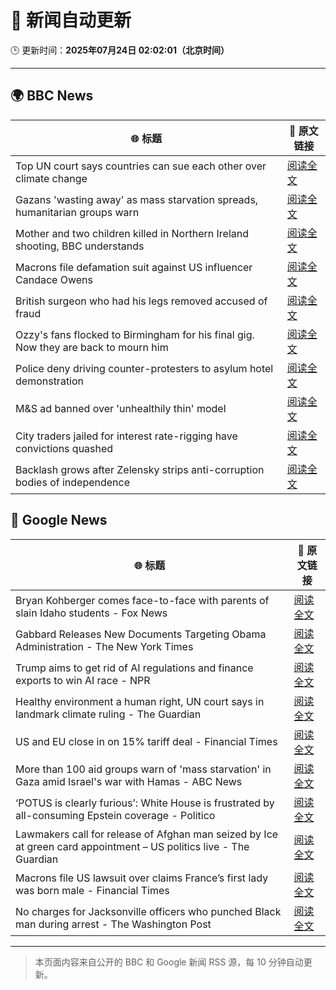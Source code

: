 # 🧠 新闻自动更新

🕒 更新时间：**2025年07月24日 02:02:01（北京时间）**

---

## 🌍 BBC News

| 🌐 标题 | 🔗 原文链接 |
|--------|-------------|
| Top UN court says countries can sue each other over climate change | [阅读全文](https://www.bbc.com/news/articles/ce379k4v3pwo) |
| Gazans 'wasting away' as mass starvation spreads, humanitarian groups warn | [阅读全文](https://www.bbc.com/news/articles/ce9xkx7vnmxo) |
| Mother and two children killed in Northern Ireland shooting, BBC understands | [阅读全文](https://www.bbc.com/news/articles/cqx2537w5e2o) |
| Macrons file defamation suit against US influencer Candace Owens | [阅读全文](https://www.bbc.com/news/articles/c8739w8py4jo) |
| British surgeon who had his legs removed  accused of fraud | [阅读全文](https://www.bbc.com/news/articles/c75r21ww30vo) |
| Ozzy's fans flocked to Birmingham for his final gig. Now they are back to mourn him | [阅读全文](https://www.bbc.com/news/articles/cd971z1g7wvo) |
| Police deny driving counter-protesters to asylum hotel demonstration | [阅读全文](https://www.bbc.com/news/articles/c4g8nzn3ne9o) |
| M&S ad banned over 'unhealthily thin' model | [阅读全文](https://www.bbc.com/news/articles/cly2j1322w9o) |
| City traders jailed for interest rate-rigging have convictions quashed | [阅读全文](https://www.bbc.com/news/articles/cr5vgqr8p14o) |
| Backlash grows after Zelensky strips anti-corruption bodies of independence | [阅读全文](https://www.bbc.com/news/articles/c9w19vxjr44o) |

## 📰 Google News

| 🌐 标题 | 🔗 原文链接 |
|--------|-------------|
| Bryan Kohberger comes face-to-face with parents of slain Idaho students - Fox News | [阅读全文](https://news.google.com/rss/articles/CBMiggFBVV95cUxOVVNRN2dBVzRCYkRIczYxYWhobElrcUw3YnlHUF91TDNsLVQ2MXN0czl5Z1VqXzRzN1dST2ZWYW9zVnAzS2dCcmoyMkFmcXZJU2g1em5hUlYtNzJsd0M5aWtjVS1Fb201TmdqS3pMTG9ZeVJLSHhhdHpoYzV1NjVBY3J30gGHAUFVX3lxTE9iU0YyM1N1WnZDbkhhVW1fc3hqNzN1ZlJadnE5SFpwbDVid0VNQzhtTjNCQjF5Smdkd2ltc1BPOU9ydndWbmZfMEpaek1nT3BEbmtZaDJ2YTdZWmZJdjJqdjltMktnRW5IcVJKMDZGckRkeUd6RVV4NmZmMnpjbEgzT1Z6bm9FMA?oc=5) |
| Gabbard Releases New Documents Targeting Obama Administration - The New York Times | [阅读全文](https://news.google.com/rss/articles/CBMihAFBVV95cUxQWFFlbDdmNFFJXzFZMzlCUWQxUmtQTGxOYnFlbUxDS0Vqck43d1NlRUJzZS14cHF4TkY3M1NuSkJMblNlbDZtYlBrUEpjeXMxQ1k3VVFsMGw0bTh0Z0pObHF0b042ZF9yX0RoNWVuQ1J6Vm9fMzhOV0NuZVlKNldBVlpvMG4?oc=5) |
| Trump aims to get rid of AI regulations and finance exports to win AI race - NPR | [阅读全文](https://news.google.com/rss/articles/CBMic0FVX3lxTE9hT1lvUjN0RDlHeW9lbk96Z2hkUDkyRzNoa242U0p0ZmxURjZfaU4wdEU2aW8wbUs4aXhjMmNVZzVTZGdvMVdrbmM1VWo5WjhfeEMwVlRuZzBpN05qRk9CYzFMazhWMlNKTGl5bUhGZmdpWlU?oc=5) |
| Healthy environment a human right, UN court says in landmark climate ruling - The Guardian | [阅读全文](https://news.google.com/rss/articles/CBMiqwFBVV95cUxPZ183ZVZlU0ltNHd2WUhhQVNZSjhhT0JIYTVKdkw0bTFZd1ZUSDVmcklUemk2VFZnNm5nT0FhdFdDNVhheDhpY21LU0ptVXpJNm9tZko0QjBENU55LS11dGhwSjBnNlZ2R2xQVS1rbzV0Tm96ZTNVWEhPRG8teFhZQ0lEYW1qMHZjN0xkblEyWGx3eU9PVDJJMm1wZ3c0LVRLbmpXUmcxX2ZNSm8?oc=5) |
| US and EU close in on 15% tariff deal - Financial Times | [阅读全文](https://news.google.com/rss/articles/CBMicEFVX3lxTE9uWEZYeXZubFZPM0RtczV3czg3QmF4MV8tbEg4TEgzM0k1M3FFLU9QN2RpSXNsNUxkbVlEX1lja01GTE5lUC1lTXF6Z1d1ME9qY0psSVVTSFRMa24wNm4xT2tuYUNIN1AtY0RhZkdZRm0?oc=5) |
| More than 100 aid groups warn of 'mass starvation' in Gaza amid Israel's war with Hamas - ABC News | [阅读全文](https://news.google.com/rss/articles/CBMipwFBVV95cUxNUUZ6MXR1bEZiaXI4SW1LNkpwMFMtVXA3blJMSGk3RXdMeXR2aGZVdzRLNVFJbVU5Nk9lM2I4NVZDR1llS1ZVT3ZSWjNqQ091LXZJNDJHMjlHMkJTZlVrT0poN2ZMZ0VFZkgzMGJmX0ZDLXIwU29UYXJCLWNBWEYyUlZBNnI5ZFRNQmNnMU95Y0R4UkF4VWtiMEJkOGxMX3F4RTV6MG1lRdIBrAFBVV95cUxOQ0d6UTFSZ1BiYU9HMTd2TlFwSzRDcjNhY0xPR1NVSE1mRElwSEU5R2dWWjhGZHowSDM0U216dlVBUkQ5OXRYMndjOUpvMHhuRXlYZEJ0YUdvd3Q2djh6ejBpZ2g2RmszZU1MLWU2QkZDYUNMT1UtRTNvMFY2ZlNfekh6LS1pU21waXhrYllNdktxc0c3VU5JMUlNcG5SU3FxaU91clV4ZFRKVGNC?oc=5) |
| ‘POTUS is clearly furious’: White House is frustrated by all-consuming Epstein coverage - Politico | [阅读全文](https://news.google.com/rss/articles/CBMizwFBVV95cUxPUGw0ck04WG92VFlIX3NTOEJSUGxNdkNiUC1ibF9BaGFORkJocXA0cXFrckM4ZmdGT2d3ZHhRSFN0dFJsaktHQnZqbUhPVjJNaGc0cXVnVm1qRUZyWHRsSDVfOXdsN0ZOcmdnQk9pVUVmUTlqZHJ6eEdsTENMZ3NBckQ1TWhBdGRWdG05ZUpDSzE0dGdrR3JxNXRiUEhTZXBNTk1GS2Rlc0FlZTlfUUlfSWVtQldPeUxqN1otSkJFc2lxbE9yQUJISTlGS3FFa3M?oc=5) |
| Lawmakers call for release of Afghan man seized by Ice at green card appointment – US politics live - The Guardian | [阅读全文](https://news.google.com/rss/articles/CBMi5AFBVV95cUxQUDZOc3N4aDlFcHJyWnp0WWk0dXRvcEFVdUQ3UElwSVdRcXhxdlhkZTlwbE53Tk0tWl9FTERpdVVLenRJOVh1MlBTMlBpdEl3dU43NVhqMklOUXVoMVFqNXdySVJBQnBFVUhYcnhxTVpTdkNJT05mZ21uZHZ4SU9rMzloUHBxN0ZsVTExZHpGWWZLanpMc1pjRV9iREQzQmhuWEw2bEZNTUJRVnpway00aGxpT3RGM0IzV2tXT1dlaldCTzVfUnVZYWd0cEVuWGpldEZBUXJvVF9Nc29QVlN4aFpDUjI?oc=5) |
| Macrons file US lawsuit over claims France’s first lady was born male - Financial Times | [阅读全文](https://news.google.com/rss/articles/CBMicEFVX3lxTFBfa1N1QkYzcS1KdzRibWdnTy1zc0duUVVwZ1hxVnJhdDcwNld0WU5Xdmw5NV9VMXRWZU9Eb0laaXZqUU5SMFJJbzdtT1g4UkVtRjNDZzVwcXJlTXNva2hINmVUYUZUQ1lnLVc2SlY4NUk?oc=5) |
| No charges for Jacksonville officers who punched Black man during arrest - The Washington Post | [阅读全文](https://news.google.com/rss/articles/CBMilwFBVV95cUxOZHdUaHFWUTc1UTRNZkdrQlVwZU1mMXdZMXo1QVN3WmRlYkRQNUh5c2lxR2RhTGxFNDJhaWE1ZWVSUXlaTjNoVC11MF9XU1F1VE1Rd0RaTXBjME5RRGNsemxEaGYwOFlQSGtKemFHejFDNW1ua2xhek5xM2FHU3BYWDVhbWJTOGpHMm00TWFqLS1SWmM3al80?oc=5) |

---
> 本页面内容来自公开的 BBC 和 Google 新闻 RSS 源，每 10 分钟自动更新。